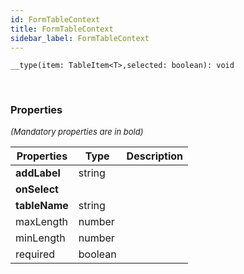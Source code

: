 ```yaml
---
id: FormTableContext
title: FormTableContext
sidebar_label: FormTableContext
---
```


```tsx
__type(item: TableItem<T>,selected: boolean): void
```
<br/>



### Properties

<font size="2"><i>(Mandatory properties are in bold)</i></font>

| Properties | Type | Description |
| --------- | ---- | ----------- |
| **addLabel** | string |  |
| **onSelect** |  |  |
| **tableName** | string |  |
| maxLength | number |  |
| minLength | number |  |
| required | boolean |  |
